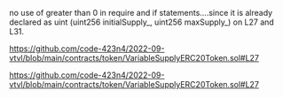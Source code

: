 no use of greater than 0 in require and if statements....since it is already declared as uint (uint256 initialSupply_, uint256 maxSupply_) on L27 and L31.
 
https://github.com/code-423n4/2022-09-vtvl/blob/main/contracts/token/VariableSupplyERC20Token.sol#L27

https://github.com/code-423n4/2022-09-vtvl/blob/main/contracts/token/VariableSupplyERC20Token.sol#L27

